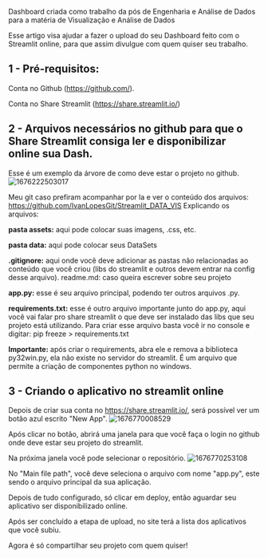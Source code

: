 Dashboard criada como trabalho da pós de Engenharia e Análise de Dados para a matéria de Visualização e Análise de Dados

Esse artigo visa ajudar a fazer o upload do seu Dashboard feito com o Streamlit online, para que assim divulgue com quem quiser seu trabalho.

## 1 - Pré-requisitos: 

Conta no Github (https://github.com/).

Conta no Share Streamlit (https://share.streamlit.io/)

## 2 - Arquivos necessários no github para que o Share Streamlit consiga ler e disponibilizar online sua Dash.

Esse é um exemplo da árvore de como deve estar o projeto no github.
![1676222503017](https://user-images.githubusercontent.com/5480615/219966494-ee71523b-5060-4f61-b9b6-8f1b9fced8d4.png)

Meu git caso prefiram acompanhar por la e ver o conteúdo dos arquivos: https://github.com/IvanLopesGit/Streamlit_DATA_VIS
Explicando os arquivos:

**pasta assets:** aqui pode colocar suas imagens, .css, etc.

**pasta data:** aqui pode colocar seus DataSets

**.gitignore:** aqui onde você deve adicionar as pastas não relacionadas ao conteúdo que você criou (libs do streamlit e outros devem entrar na config desse arquivo).
readme.md: caso queira escrever sobre seu projeto

**app.py:** esse é seu arquivo principal, podendo ter outros arquivos .py.

**requirements.txt:** esse é outro arquivo importante junto do app.py, aqui você vai falar pro share streamlit o que deve ser instalado das libs que seu projeto está utilizando. Para criar esse arquivo basta você ir no console e digitar: pip freeze > requirements.txt

**Importante:** após criar o requirements, abra ele e remova a biblioteca py32win.py, ela não existe no servidor do streamlit. É um arquivo que permite a criação de componentes python no windows.

## 3 - Criando o aplicativo no streamlit online

Depois de criar sua conta no https://share.streamlit.io/, será possível ver um botão azul escrito "New App".
![1676770008529](https://user-images.githubusercontent.com/5480615/219966568-ed900e2b-b0eb-40fb-a673-8b9a4b63f325.png)

Após clicar no botão, abrirá uma janela para que você faça o login no github onde deve estar seu projeto do streamlit.

Na próxima janela você pode selecionar o repositório.
![1676770253108](https://user-images.githubusercontent.com/5480615/219966614-fbf2f398-8f49-43cb-97ce-3bed2468b0e3.png)

No "Main file path", você deve seleciona o arquivo com nome "app.py", este sendo o arquivo principal da sua aplicação.

Depois de tudo configurado, só clicar em deploy, então aguardar seu aplicativo ser disponibilizado online. 

Após ser concluído a etapa de upload, no site terá a lista dos aplicativos que você subiu.

Agora é só compartilhar seu projeto com quem quiser!
